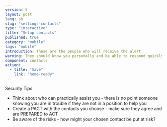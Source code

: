 ```yaml
---
version: 5
layout: post
lang: ph
slug: "settings-contacts"
type: "interactive"
title: "Setup contacts"
published: true
category: "mobile"
tags: "mobile"
introduction: These are the people who will receive the alert.
warning: They should know you personally and be able to respond quickly.
component: contacts
action:
  - title: "Save"
    link: "home-ready"
---
```


Security Tips

 - Think about who can practically assist you  - there is no point someone knowing you are in trouble if they are not in a position to help you
 - Create a PACT with the contacts you choose - make sure they agree and are PREPARED to ACT
 - Be aware of the risks - how might your chosen contact be put at risk? 
 

